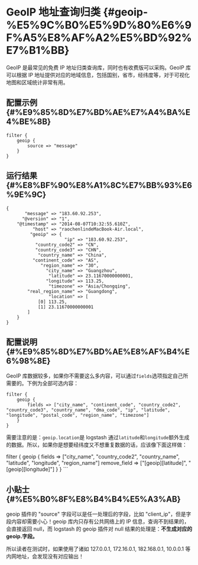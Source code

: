 # GeoIP 地址查询归类 {#geoip-%E5%9C%B0%E5%9D%80%E6%9F%A5%E8%AF%A2%E5%BD%92%E7%B1%BB}

GeoIP 是最常见的免费 IP 地址归类查询库，同时也有收费版可以采购。GeoIP 库可以根据 IP 地址提供对应的地域信息，包括国别，省市，经纬度等，对于可视化地图和区域统计非常有用。

## 配置示例 {#%E9%85%8D%E7%BD%AE%E7%A4%BA%E4%BE%8B}

```
filter {
    geoip {
        source => "message"
    }
}

```

## 运行结果 {#%E8%BF%90%E8%A1%8C%E7%BB%93%E6%9E%9C}

```
{
       "message" => "183.60.92.253",
      "@version" => "1",
    "@timestamp" => "2014-08-07T10:32:55.610Z",
          "host" => "raochenlindeMacBook-Air.local",
         "geoip" => {
                      "ip" => "183.60.92.253",
           "country_code2" => "CN",
           "country_code3" => "CHN",
            "country_name" => "China",
          "continent_code" => "AS",
             "region_name" => "30",
               "city_name" => "Guangzhou",
                "latitude" => 23.11670000000001,
               "longitude" => 113.25,
                "timezone" => "Asia/Chongqing",
        "real_region_name" => "Guangdong",
                "location" => [
            [0] 113.25,
            [1] 23.11670000000001
        ]
    }
}

```

## 配置说明 {#%E9%85%8D%E7%BD%AE%E8%AF%B4%E6%98%8E}

GeoIP 库数据较多，如果你不需要这么多内容，可以通过`fields`选项指定自己所需要的。下例为全部可选内容：

```
filter {
    geoip {
        fields => ["city_name", "continent_code", "country_code2", "country_code3", "country_name", "dma_code", "ip", "latitude", "longitude", "postal_code", "region_name", "timezone"]
    }
}

```

需要注意的是：`geoip.location`是 logstash 通过`latitude`和`longitude`额外生成的数据。所以，如果你是想要经纬度又不想重复数据的话，应该像下面这样做：

filter { geoip { fields =&gt; \["city\_name", "country\_code2", "country\_name", "latitude", "longitude", "region\_name"\] remove\_field =&gt; \["\[geoip\]\[latitude\]", "\[geoip\]\[longitude\]"\] } } \`\`\`

## 小贴士 {#%E5%B0%8F%E8%B4%B4%E5%A3%AB}

geoip 插件的 "source" 字段可以是任一处理后的字段，比如 "client\_ip"，但是字段内容却需要小心！geoip 库内只存有公共网络上的 IP 信息，查询不到结果的，会直接返回 null，而 logstash 的 geoip 插件对 null 结果的处理是：**不生成对应的 geoip.字段。**

所以读者在测试时，如果使用了诸如 127.0.0.1, 172.16.0.1, 182.168.0.1, 10.0.0.1 等内网地址，会发现没有对应输出！

